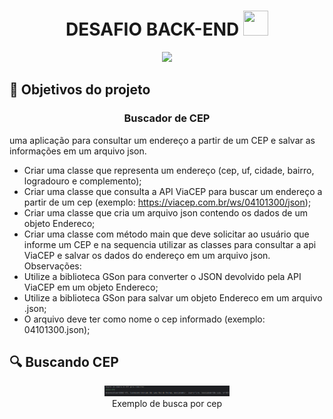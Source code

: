 <h1 align="center"> DESAFIO BACK-END <img loading="lazy" src="https://cdn.jsdelivr.net/gh/devicons/devicon/icons/java/java-original.svg" width="40" height="40"/> </h1>

<p align="center">
<img loading="lazy" src="http://img.shields.io/static/v1?label=STATUS&message=EM%20DESENVOLVIMENTO&color=GREEN&style=for-the-badge"/>
</p>


## 🔨 Objetivos do projeto
<h3 align="center">Buscador de CEP</h3>

uma aplicação para consultar um endereço a partir de um CEP e salvar as informações em um arquivo json.

- Criar uma classe que representa um endereço (cep, uf, cidade, bairro, logradouro e complemento);
- Criar uma classe que consulta a API ViaCEP para buscar um endereço a partir de um cep (exemplo: https://viacep.com.br/ws/04101300/json);
- Criar uma classe que cria um arquivo json contendo os dados de um objeto Endereco;
- Criar uma classe com método main que deve solicitar ao usuário que informe um CEP e na sequencia utilizar as classes para consultar a api ViaCEP e salvar os dados do endereço em um arquivo json.
Observações:
- Utilize a biblioteca GSon para converter o JSON devolvido pela API ViaCEP em um objeto Endereco;
- Utilize a biblioteca GSon para salvar um objeto Endereco em um arquivo .json;
- O arquivo deve ter como nome o cep informado (exemplo: 04101300.json);

<p></p>

## 🔍 Buscando CEP
<p align="center">
  <img src="https://github.com/alanandersondev/desafio-api-busca-cep/blob/main/img-readme/01%20-%20Digitando%20CEP.png" width="200">
</br>
  Exemplo de busca por cep
</p>
